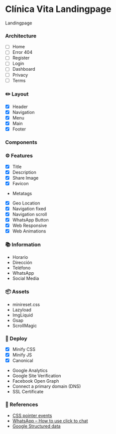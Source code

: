 # Clínica Vita Landingpage
Landingpage

### Architecture
- [ ] Home
- [ ] Error 404
- [ ] Register
- [ ] Login
- [ ] Dashboard
- [ ] Privacy
- [ ] Terms

### ✏️ Layout
- [x] Header
- [x] Navigation
- [x] Menu
- [x] Main
- [x] Footer

### Components

### ⚙️ Features
- [x]  Title
- [x] Description
- [x] Share Image
- [x] Favicon
- Metatags
- [x] Geo Location
- [x] Navigation fixed
- [x] Navigation scroll
- [x] WhatsApp Button
- [x] Web Responsive
- [x] Web Animations

### 📚 Information
- Horario
- Dirección
- Teléfono
- WhatsApp
- Social Media

### 📦 Assets
- minireset.css
- Lazyload
- ImgLiquid
- Gsap
- ScrollMagic

### 🚀 Deploy
- [x] Minify CSS
- [x] Minify JS
- [x] Canonical
- Google Analytics
- Google Site Verification
- Facebook Open Graph
- Connect a primary domain (DNS)
- SSL Certificate

### 📎 References
- [CSS pointer events](https://developer.mozilla.org/en-US/docs/Web/CSS/pointer-events)
- [WhatsApp – How to use click to chat](https://faq.whatsapp.com/5913398998672934)
- [Google Structured data](https://developers.google.com/search/docs/appearance/structured-data/image-license-metadata)
